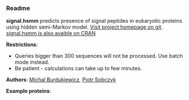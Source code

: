 ### Readme  
  
**signal.hsmm** predicts presence of signal peptides in eukaryotic proteins using hidden semi-Markov model. [Visit project homepage on git](http://github.com/michbur/signal.hsmm).  
[signal.hsmm is also avaible on CRAN](http://cran.r-project.org/web/packages/signal.hsmm)

**Restrictions**:
* Queries bigger than 300 sequences will not be processed. Use batch mode instead.  
* Be patient - calculations can take up to few minutes.  

**Authors**: [Michal Burdukiewicz](http://www.smorfland.uni.wroc.pl/), [Piotr Sobczyk](http://prac.im.pwr.wroc.pl/~sobczyk/)

**Example proteins**:


